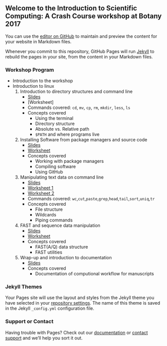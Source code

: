## Welcome to the Introduction to Scientific Computing: A Crash Course workshop at Botany 2017

You can use the [editor on GitHub](https://github.com/tlawrence3/Introduction-to-Scientific-Computing/edit/master/README.md) to maintain and preview the content for your website in Markdown files.

Whenever you commit to this repository, GitHub Pages will run [Jekyll](https://jekyllrb.com/) to rebuild the pages in your site, from the content in your Markdown files.

### Workshop Program

- Introduction to the workshop
- Introduction to linux
    1. Introduction to directory structures and command line
        - [Slides](Part1_1_Intro_to_File_Structures.pdf)
        - [Worksheet]
        - Commands covered: `cd`, `mv`, `cp`, `rm`, `mkdir`, `less`, `ls`
        - Concepts covered
            - Using the terminal
            - Directory structure
            - Absolute vs. Relative path
            - `$PATH` and where programs live
    2. Installing Software from package managers and source code
        - [Slides]()
        - [Worksheet]()
        - Concepts covered
            - Working with package managers
            - Compiling software
            - Using GitHub
    3. Manipulating text data on command line
        - [Slides](Part1_3.pdf)
        - [Worksheet 1]()
        - [Worksheet 2]()
        - Commands covered: `wc`,`cut`,`paste`,`grep`,`head`,`tail`,`sort`,`uniq`,`tr`
        - Concepts covered
            - File structure
            - Wildcards
            - Piping commands
    4. FAST and sequence data manipulation
        - [Slides]()
        - [Worksheet]()
        - Concepts covered
            - FAST(A/Q) data structure
            - FAST utilities
    5. Wrap-up and introduction to documentation
        - [Slides]()
        - Concepts covered
            - Documentation of computional workflow for manuscripts

### Jekyll Themes

Your Pages site will use the layout and styles from the Jekyll theme you have selected in your [repository settings](https://github.com/tlawrence3/Introduction-to-Scientific-Computing/settings). The name of this theme is saved in the Jekyll `_config.yml` configuration file.

### Support or Contact

Having trouble with Pages? Check out our [documentation](https://help.github.com/categories/github-pages-basics/) or [contact support](https://github.com/contact) and we’ll help you sort it out.
